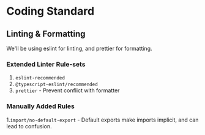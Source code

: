 # Coding Standard


## Linting & Formatting

We'll be using eslint for linting, and prettier for formatting. 

### Extended Linter Rule-sets

1. `eslint-recommended`
2. `@typescript-eslint/recommended`
3. `prettier` - Prevent conflict with formatter

### Manually Added Rules

1.`import/no-default-export` - Default exports make imports implicit, and can lead to confusion.


